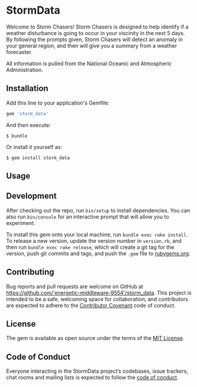# StormData

Welcome to Storm Chasers!  Storm Chasers is designed to help identify if a weather disturbance is going to occur in your viscinity in the next 5 days.  By following the prompts given, Storm Chasers will detect an anomaly in your general region, and then will give you a summary from a weather forecaster.

All information is pulled from the National Oceanic and Atmospheric Administration.


## Installation

Add this line to your application's Gemfile:

```ruby
gem 'storm_data'
```

And then execute:

    $ bundle

Or install it yourself as:

    $ gem install storm_data

## Usage


## Development

After checking out the repo, run `bin/setup` to install dependencies. You can also run `bin/console` for an interactive prompt that will allow you to experiment.

To install this gem onto your local machine, run `bundle exec rake install`. To release a new version, update the version number in `version.rb`, and then run `bundle exec rake release`, which will create a git tag for the version, push git commits and tags, and push the `.gem` file to [rubygems.org](https://rubygems.org).

## Contributing

Bug reports and pull requests are welcome on GitHub at https://github.com/'energetic-middleware-9554'/storm_data. This project is intended to be a safe, welcoming space for collaboration, and contributors are expected to adhere to the [Contributor Covenant](http://contributor-covenant.org) code of conduct.

## License

The gem is available as open source under the terms of the [MIT License](https://opensource.org/licenses/MIT).

## Code of Conduct

Everyone interacting in the StormData project’s codebases, issue trackers, chat rooms and mailing lists is expected to follow the [code of conduct](https://github.com/'energetic-middleware-9554'/storm_data/blob/master/CODE_OF_CONDUCT.md).
